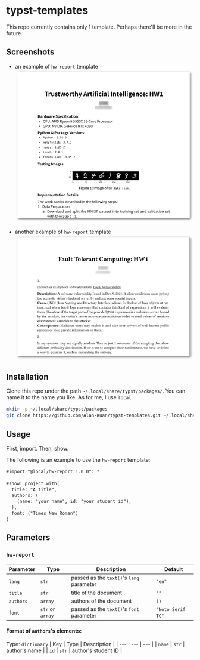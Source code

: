 # typst-templates
This repo currently contains only 1 template.
Perhaps there'll be more in the future.

## Screenshots
- an example of `hw-report` template
![](./assets/hw-report-1.png)

- another example of `hw-report` template
![](./assets/hw-report-2.png)


## Installation
Clone this repo under the path `~/.local/share/typst/packages/`.
You can name it to the name you like.
As for me, I use `local`.

```sh
mkdir -p ~/.local/share/typst/packages
git clone https://github.com/Alan-Kuan/typst-templates.git ~/.local/share/typst/packages/<the name you like>
```

## Usage
First, import. Then, show.

The following is an example to use the `hw-report` template:
```typst
#import "@local/hw-report:1.0.0": *

#show: project.with(
  title: "A title",
  authors: (
    (name: "your name", id: "your student id"),
  ),
  font: ("Times New Roman")
)
```

## Parameters
### `hw-report`
| Parameter | Type | Description | Default |
| --- | --- | --- | --- |
| `lang` | `str` | passed as the `text()`'s `lang` parameter | `"en"` |
| `title` | `str` | title of the document | `""` |
| `authors` | `array` | authors of the document | `()` |
| `font` | `str` or `array` | passed as the `text()`'s `font` parameter | `"Noto Serif TC"` |

#### Format of `authors`'s elements:

Type: `dictionary`
| Key | Type | Description |
| --- | --- | --- |
| `name` | `str` | author's name |
| `id` | `str` | author's student ID |

